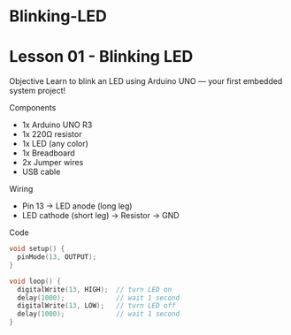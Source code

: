 # Blinking-LED
# Lesson 01 - Blinking LED 

 Objective
Learn to blink an LED using Arduino UNO — your first embedded system project!

Components
- 1x Arduino UNO R3
- 1x 220Ω resistor
- 1x LED (any color)
- 1x Breadboard
- 2x Jumper wires
- USB cable


 Wiring
- Pin 13 → LED anode (long leg)
- LED cathode (short leg) → Resistor → GND

Code
```cpp
void setup() {
  pinMode(13, OUTPUT);
}

void loop() {
  digitalWrite(13, HIGH);  // turn LED on
  delay(1000);             // wait 1 second
  digitalWrite(13, LOW);   // turn LED off
  delay(1000);             // wait 1 second
}
